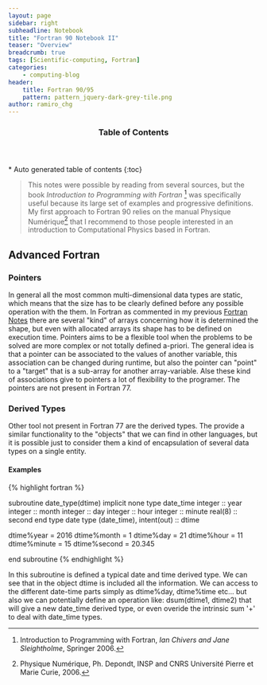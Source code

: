 ```yaml
---
layout: page
sidebar: right
subheadline: Notebook
title: "Fortran 90 Notebook II"
teaser: "Overview"
breadcrumb: true
tags: [Scientific-computing, Fortran]
categories:
    - computing-blog
header:
    title: Fortran 90/95
    pattern: pattern_jquery-dark-grey-tile.png
author: ramiro_chg
---
```


<section id="table-of-contents" class="toc">
  <header>
    <h3>Table of Contents</h3>
  </header>
<div id="drawer" markdown="1">
*  Auto generated table of contents
{:toc}
</div>
</section><!-- /#table-of-contents -->

> This notes were possible by reading from several sources, but the book *Introduction to Programming with Fortran* [^1] was specifically useful because its large set of examples and progressive definitions. My first approach to Fortran 90 relies on the manual Physique Numérique[^2] that I recommend to those people interested in an introduction to Computational Physics based in Fortran.

[^1]: Introduction to Programming with Fortran, *Ian Chivers and Jane Sleightholme*, Springer 2006.
[^2]: Physique Numérique, Ph. Depondt, INSP and CNRS Université Pierre et Marie Curie, 2006.

## Advanced Fortran

### Pointers

In general all the most common multi-dimensional data types are static, which means that the size has to be clearly defined before any
possible operation with the them. In Fortran as commented in my previous [Fortran Notes](https://rchg.github.io//computing-blog/Fortran-Notes/)
there are several "kind" of arrays concerning how it is determined the shape, but even with allocated arrays its shape has to be defined on execution
time. Pointers aims to be a flexible tool when the problems to be solved are more complex or not totally defined a-priori. The general idea
is that a pointer can be associated to the values of another variable, this association can be changed during runtime, but also 
the pointer can "point" to a "target" that is a sub-array for another array-variable. Alse these kind of associations give to pointers
a lot of flexibility to the programer. The pointers are not present in Fortran 77.

### Derived Types

Other tool not present in Fortran 77 are the derived types. The provide a similar functionality to the "objects" that we can find in other
languages, but it is possible just to consider them a kind of encapsulation of several data types on a single entity.  

#### Examples

{% highlight fortran %}

subroutine date_type(dtime)
implicit none
type date_time
  integer :: year
  integer :: month
  integer :: day
  integer :: hour
  integer :: minute
  real(8) :: second
end type date
type (date_time), intent(out) :: dtime

dtime%year = 2016
dtime%month = 1
dtime%day = 21
dtime%hour = 11
dtime%minute = 15
dtime%second = 20.345

end subroutine
{% endhighlight %}

In this subroutine is defined a typical date and time derived type. We can see that in the object dtime is included all the
information. We can access to the different date-time parts simply as dtime%day, dtime%time etc... but also we can potentially define
an operation like: dsum(dtime1, dtime2) that will give a new date_time derived type, or even overide the intrinsic sum '+' to deal
with date_time types.

